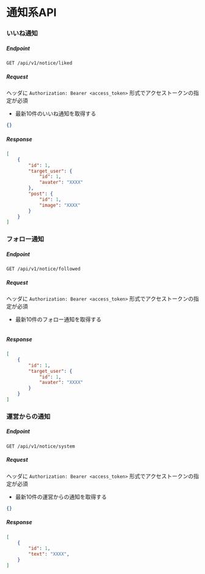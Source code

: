 # 通知系API

### いいね通知

##### Endpoint

```
GET /api/v1/notice/liked
```

##### Request

ヘッダに `Authorization: Bearer <access_token>` 形式でアクセストークンの指定が必須

- 最新10件のいいね通知を取得する

```json
{}
```

##### Response

```json
[
    {
        "id": 1,
        "target_user": {
            "id": 1,
            "avater": "XXXX"
        },
        "post": {
            "id": 1,
            "image": "XXXX"
        }
    }
]
```

### フォロー通知

##### Endpoint

```
GET /api/v1/notice/followed
```

##### Request

ヘッダに `Authorization: Bearer <access_token>` 形式でアクセストークンの指定が必須

- 最新10件のフォロー通知を取得する

```json

```

##### Response

```json
[
    {
        "id": 1,
        "target_user": {
            "id": 1,
            "avater": "XXXX"
        }
    }
]
```

### 運営からの通知

##### Endpoint

```
GET /api/v1/notice/system
```

##### Request

ヘッダに `Authorization: Bearer <access_token>` 形式でアクセストークンの指定が必須

- 最新10件の運営からの通知を取得する

```json
{}
```

##### Response

```json
[
    {
        "id": 1,
        "text": "XXXX",
    }
]
```